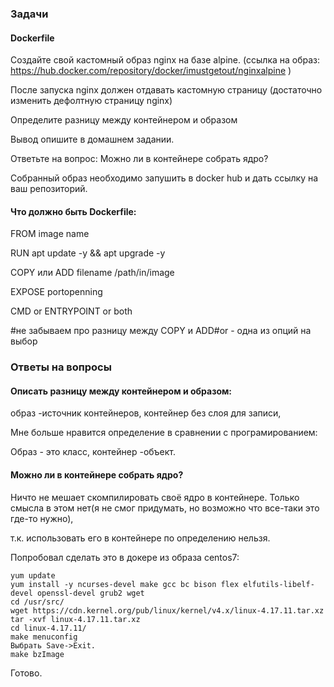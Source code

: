 
### Задачи 
#### Dockerfile

Создайте свой кастомный образ nginx на базе alpine. (ссылка на образ: https://hub.docker.com/repository/docker/imustgetout/nginxalpine )

После запуска nginx должен отдавать кастомную страницу (достаточно изменить дефолтную страницу nginx)

Определите разницу между контейнером и образом

Вывод опишите в домашнем задании.

Ответьте на вопрос: Можно ли в контейнере собрать ядро?

Собранный образ необходимо запушить в docker hub и дать ссылку на ваш репозиторий.




#### Что должно быть Dockerfile:

FROM image name

RUN apt update -y && apt upgrade -y 

COPY или ADD filename /path/in/image

EXPOSE portopenning

CMD or ENTRYPOINT or both

#не забываем про разницу между COPY и ADD#or - одна из опций на выбор

### Ответы на вопросы

#### Описать разницу между контейнером и образом:

образ -источник контейнеров, контейнер без слоя для записи, 

Мне больше нравится определение в сравнении с програмированием: 

Образ - это класс, контейнер -объект.

#### Можно ли в контейнере собрать ядро?

Ничто не мешает скомпилировать своё ядро в контейнере. Только смысла в этом нет(я не смог придумать, но возможно что все-таки это где-то нужно),

т.к. использовать его в контейнере по определению нельзя.

Попробовал сделать это в докере из образа centos7:

    yum update
    yum install -y ncurses-devel make gcc bc bison flex elfutils-libelf-devel openssl-devel grub2 wget
    cd /usr/src/
    wget https://cdn.kernel.org/pub/linux/kernel/v4.x/linux-4.17.11.tar.xz
    tar -xvf linux-4.17.11.tar.xz
    cd linux-4.17.11/
    make menuconfig
    Выбрать Save->Exit.
    make bzImage
    
 Готово.
